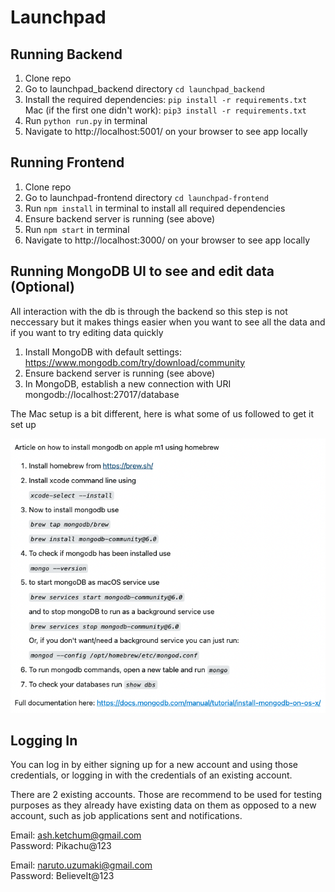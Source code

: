 # Launchpad

## Running Backend

1. Clone repo
2. Go to launchpad_backend directory `cd launchpad_backend`
3. Install the required dependencies: `pip install -r requirements.txt` Mac (if the first one didn't work): `pip3 install -r requirements.txt`
4. Run `python run.py` in terminal
5. Navigate to http://localhost:5001/ on your browser to see app locally

## Running Frontend

1. Clone repo
2. Go to launchpad-frontend directory `cd launchpad-frontend`
3. Run `npm install` in terminal to install all required dependencies
4. Ensure backend server is running (see above)
5. Run `npm start` in terminal
6. Navigate to http://localhost:3000/ on your browser to see app locally

## Running MongoDB UI to see and edit data (Optional)

All interaction with the db is through the backend so this step is not neccessary but it makes things easier when you want to see all the data and if you want to try editing data quickly

1. Install MongoDB with default settings: https://www.mongodb.com/try/download/community
2. Ensure backend server is running (see above)
3. In MongoDB, establish a new connection with URI mongodb://localhost:27017/database

The Mac setup is a bit different, here is what some of us followed to get it set up

![Mongo Mac Setup Instructions](<Screenshot 2023-11-07 at 12.17.00 AM.png>)

## Logging In

You can log in by either signing up for a new account and using those credentials, or logging in with the credentials of an existing account.

There are 2 existing accounts. Those are recommend to be used for testing purposes as they already have existing data on them as opposed to a new account, such as job applications sent and notifications.

Email: ash.ketchum@gmail.com  
Password: Pikachu@123

Email: naruto.uzumaki@gmail.com  
Password: BelieveIt@123
